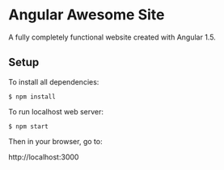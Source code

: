 # Angular Awesome Site

A fully completely functional website created with Angular 1.5.

## Setup

To install all dependencies:

`$ npm install`

To run localhost web server:

`$ npm start`

Then in your browser, go to:

http://localhost:3000


